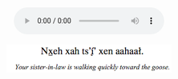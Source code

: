 <!DOCTYPE HTML PUBLIC "-//W3C//DTD HTML 4.01 TRANSITIONAL//EN">
<html>
<head>
<link rel=stylesheet href="/assets/tss.css" type="text/css">
<title>Tanacross x and h example 2</title>
</head>
<body>
<center>
<audio controls src="../velar_comp/x_h_sent2.mov" type="audio/mpeg">Your browser does not support the audio element.</audio>
</center>
<br />
<center><img src="/assets/gif/x_h_sent2.gif"></center>
</body>
</html>
